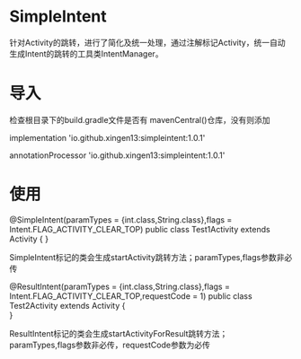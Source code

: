 # SimpleIntent

针对Activity的跳转，进行了简化及统一处理，通过注解标记Activity，统一自动生成Intent的跳转的工具类IntentManager。

# 导入
检查根目录下的build.gradle文件是否有 mavenCentral()仓库，没有则添加

implementation 'io.github.xingen13:simpleintent:1.0.1'


annotationProcessor 'io.github.xingen13:simpleintent:1.0.1'

# 使用

@SimpleIntent(paramTypes = {int.class,String.class},flags = Intent.FLAG_ACTIVITY_CLEAR_TOP)
public class Test1Activity extends Activity {
}


SimpleIntent标记的类会生成startActivity跳转方法；paramTypes,flags参数非必传


@ResultIntent(paramTypes = {int.class,String.class},flags = Intent.FLAG_ACTIVITY_CLEAR_TOP,requestCode = 1)
public class Test2Activity extends Activity {  
}


ResultIntent标记的类会生成startActivityForResult跳转方法；paramTypes,flags参数非必传，requestCode参数为必传
